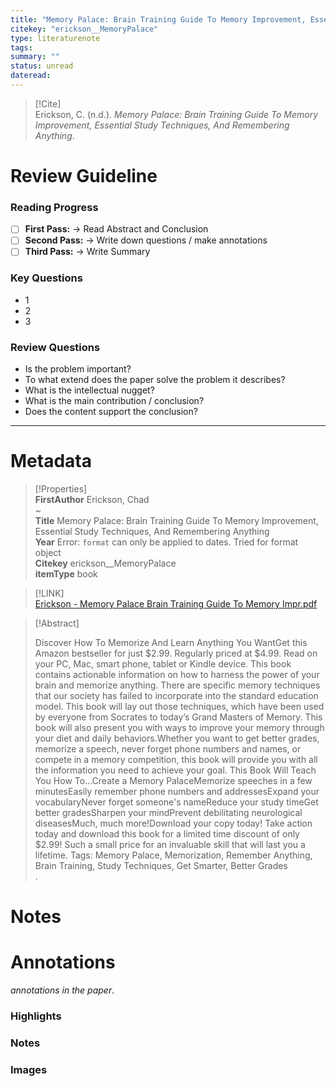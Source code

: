```yaml
---  
title: "Memory Palace: Brain Training Guide To Memory Improvement, Essential Study Techniques, And Remembering Anything"  
citekey: "erickson__MemoryPalace"  
type: literaturenote  
tags:   
summary: ""  
status: unread  
dateread:   
---  
```

  
> [!Cite]   
> Erickson, C. (n.d.). _Memory Palace: Brain Training Guide To Memory Improvement, Essential Study Techniques, And Remembering Anything_.  
  
# Review Guideline  
### Reading Progress  
- [ ] **First Pass:** → Read Abstract and Conclusion  
- [ ] **Second Pass:** → Write down questions / make annotations  
- [ ] **Third Pass:** → Write Summary  
  
### Key Questions  
- 1  
- 2  
- 3  
  
### Review Questions  
- Is the problem important?  
- To what extend does the paper solve the problem it describes?  
- What is the intellectual nugget?  
- What is the main contribution / conclusion?  
- Does the content support the conclusion?  
  
---  
  
# Metadata  
  
>[!Properties]  
> **FirstAuthor** Erickson, Chad    
~      
> **Title** Memory Palace: Brain Training Guide To Memory Improvement, Essential Study Techniques, And Remembering Anything    
> **Year** Error: `format` can only be applied to dates. Tried for format object     
> **Citekey** erickson__MemoryPalace    
> **itemType** book      
  
> [!LINK]   
>  [Erickson - Memory Palace Brain Training Guide To Memory Impr.pdf](zotero://select/library/items/8AD6NJEQ)  
  
> [!Abstract]  
>  
> Discover How To Memorize And Learn Anything You WantGet this Amazon bestseller for just $2.99. Regularly priced at $4.99. Read on your PC, Mac, smart phone, tablet or Kindle device. This book contains actionable information on how to harness the power of your brain and memorize anything. There are specific memory techniques that our society has failed to incorporate into the standard education model. This book will lay out those techniques, which have been used by everyone from Socrates to today’s Grand Masters of Memory. This book will also present you with ways to improve your memory through your diet and daily behaviors.Whether you want to get better grades, memorize a speech, never forget phone numbers and names, or compete in a memory competition, this book will provide you with all the information you need to achieve your goal. This Book Will Teach You How To...Create a Memory PalaceMemorize speeches in a few minutesEasily remember phone numbers and addressesExpand your vocabularyNever forget someone's nameReduce your study timeGet better gradesSharpen your mindPrevent debilitating neurological diseasesMuch, much more!Download your copy today! Take action today and download this book for a limited time discount of only $2.99! Such a small price for an invaluable skill that will last you a lifetime. Tags: Memory Palace, Memorization, Remember Anything, Brain Training, Study Techniques, Get Smarter, Better Grades  
>.  
>   
# Notes  
  
>>  
  
  
# Annotations  
_annotations in the paper_.  
### Highlights  
  
  
  
### Notes  
  
  
  
### Images  
  
